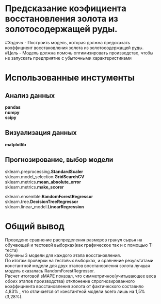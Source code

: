 # Предсказание коэфициента восстановления золота из золотосодержащей руды.  

#*Задача* - Построить модель, которая должна предсказать коэффициент восстановления золота из золотосодержащей руды.  
#*Цель* - Модель должна помочь оптимизировать производство, чтобы не запускать предприятие с убыточными характеристиками

# Использованные инстументы  
## Анализ данных  
**pandas**  
**numpy**  
**scipy**
## Визуализация данных  
**matplotlib**  
## Прогнозирование, выбор модели  
sklearn.preprocessing.**StandardScaler**  
sklearn.model_selection.**GridSearchCV**  
sklearn.metrics.**mean_absolute_error**  
sklearn.metrics.**make_scorer**  
  
sklearn.ensemble.**RandomForestRegressor**  
sklearn.tree.**DecisionTreeRegressor**  
sklearn.linear_model.**LinearRegression**  
# Общий вывод  
Проведено сравнение распределения размеров гранул сырья на обучающей и тестовой выборках(как графическое так и с помощью T-теста)  
Обучены 3 модели для каждого этапа восстановления.  
По итогам проверки на тестовых выборках, и сравнение результатами константной модели для двух этапов восстановления золота лучшая модель оказалась RandomForestRegressor.  
Расчет итоговой sMAPE показал, что симметричное(учитывающее веса обоих этапов производства) отклонение спрогнозированного коэффициента восстановления золота от фактического составило 4,83% , что отличается от константной модели всего лишь на 1,5%(3,28%).
